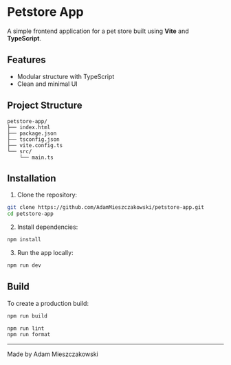 # Petstore App 

A simple frontend application for a pet store built using **Vite** and **TypeScript**.

##  Features

-  Modular structure with TypeScript
-  Clean and minimal UI


##  Project Structure

```
petstore-app/
├── index.html
├── package.json
├── tsconfig.json
├── vite.config.ts
└── src/
    └── main.ts
```

##  Installation

1. Clone the repository:

```bash
git clone https://github.com/AdamMieszczakowski/petstore-app.git
cd petstore-app
```

2. Install dependencies:

```bash
npm install
```

3. Run the app locally:

```bash
npm run dev
```

##  Build

To create a production build:

```bash
npm run build
```



```bash
npm run lint
npm run format
```




---

Made  by Adam Mieszczakowski